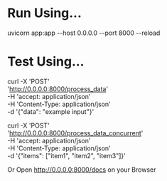 # Run Using...

uvicorn app:app --host 0.0.0.0 --port 8000 --reload


# Test Using...

curl -X 'POST' \
  'http://0.0.0.0:8000/process_data' \
  -H 'accept: application/json' \
  -H 'Content-Type: application/json' \
  -d '{"data": "example input"}'


curl -X 'POST' \
  'http://0.0.0.0:8000/process_data_concurrent' \
  -H 'accept: application/json' \
  -H 'Content-Type: application/json' \
  -d '{"items": ["item1", "item2", "item3"]}'


Or Open http://0.0.0.0:8000/docs on your Browser